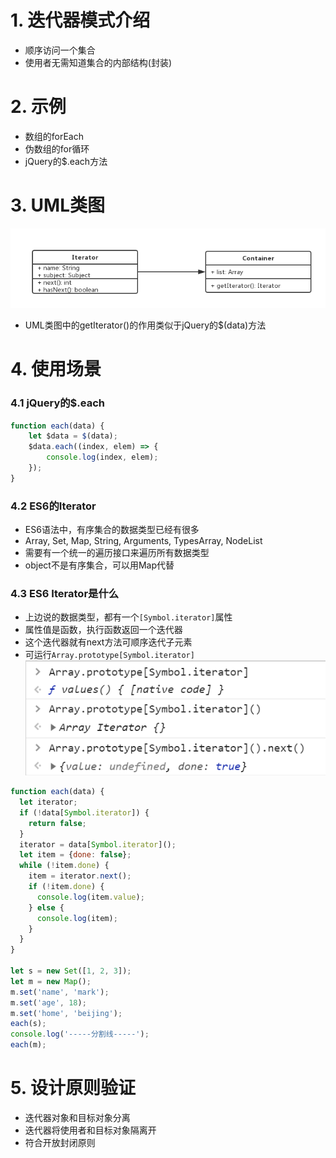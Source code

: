 # 1. 迭代器模式介绍
+ 顺序访问一个集合
+ 使用者无需知道集合的内部结构(封装)

# 2. 示例
+ 数组的forEach
+ 伪数组的for循环
+ jQuery的$.each方法

# 3. UML类图
![迭代器模式UML类图](./images/13-迭代器模式UML类图.jpg)
+ UML类图中的getIterator()的作用类似于jQuery的$(data)方法

# 4. 使用场景
### 4.1 jQuery的$.each
```javascript
function each(data) {
	let $data = $(data);
	$data.each((index, elem) => {
		console.log(index, elem);
	});
}
```
### 4.2 ES6的Iterator
+ ES6语法中，有序集合的数据类型已经有很多
+ Array, Set, Map, String, Arguments, TypesArray, NodeList
+ 需要有一个统一的遍历接口来遍历所有数据类型
+ object不是有序集合，可以用Map代替

### 4.3 ES6 Iterator是什么
+ 上边说的数据类型，都有一个`[Symbol.iterator]`属性
+ 属性值是函数，执行函数返回一个迭代器
+ 这个迭代器就有next方法可顺序迭代子元素
+ 可运行`Array.prototype[Symbol.iterator]`
![迭代器模式Array.prototype[Symbol.iterator]](./images/13-迭代器模式Array.prototype%5BSymbol.iterator%5D.png)

```javascript
function each(data) {
  let iterator;
  if (!data[Symbol.iterator]) {
    return false;
  }
  iterator = data[Symbol.iterator]();
  let item = {done: false};
  while (!item.done) {
    item = iterator.next();
    if (!item.done) {
      console.log(item.value);
    } else {
      console.log(item);
    }
  }
}

let s = new Set([1, 2, 3]);
let m = new Map();
m.set('name', 'mark');
m.set('age', 18);
m.set('home', 'beijing');
each(s);
console.log('-----分割线-----');
each(m);
```

# 5. 设计原则验证
+ 迭代器对象和目标对象分离
+ 迭代器将使用者和目标对象隔离开
+ 符合开放封闭原则
